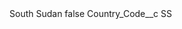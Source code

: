 <?xml version="1.0" encoding="UTF-8"?>
<CustomMetadata xmlns="http://soap.sforce.com/2006/04/metadata" xmlns:xsi="http://www.w3.org/2001/XMLSchema-instance" xmlns:xsd="http://www.w3.org/2001/XMLSchema">
    <label>South Sudan</label>
    <protected>false</protected>
    <values>
        <field>Country_Code__c</field>
        <value xsi:type="xsd:string">SS</value>
    </values>
</CustomMetadata>
